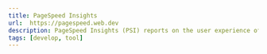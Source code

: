 ```yaml
---
title: PageSpeed Insights
url:  https://pagespeed.web.dev
description: PageSpeed Insights (PSI) reports on the user experience of a page on both mobile and desktop devices, and provides suggestions on how that page may be improved.
tags: [develop, tool]
---
```

